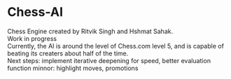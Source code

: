 # Chess-AI
Chess Engine created by Ritvik Singh and Hshmat Sahak.  
Work in progress  
Currently, the AI is around the level of Chess.com level 5, and is capable of beating its creaters about half of the time.  
Next steps:
implement iterative deepening for speed, better evaluation function
minnor: highlight moves, promotions
